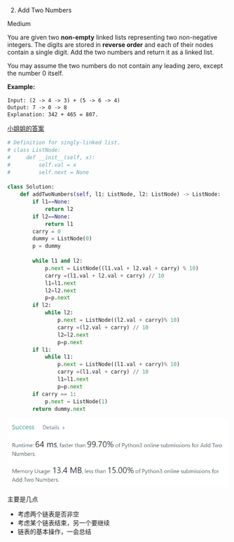 2. Add Two Numbers

Medium

You are given two **non-empty** linked lists representing two non-negative integers. The digits are stored in **reverse order** and each of their nodes contain a single digit. Add the two numbers and return it as a linked list.

You may assume the two numbers do not contain any leading zero, except the number 0 itself.

**Example:**

```
Input: (2 -> 4 -> 3) + (5 -> 6 -> 4)
Output: 7 -> 0 -> 8
Explanation: 342 + 465 = 807.
```



[小姐姐的答案](https://www.bilibili.com/video/av45954253?from=search&seid=9188058253674934973)

```python
# Definition for singly-linked list.
# class ListNode:
#     def __init__(self, x):
#         self.val = x
#         self.next = None

class Solution:
    def addTwoNumbers(self, l1: ListNode, l2: ListNode) -> ListNode:
        if l1==None:
            return l2
        if l2==None:
            return l1
        carry = 0
        dummy = ListNode(0)
        p = dummy
        
        while l1 and l2:
            p.next = ListNode((l1.val + l2.val + carry) % 10)
            carry =(l1.val + l2.val + carry) // 10
            l1=l1.next
            l2=l2.next
            p=p.next
        if l2:
            while l2:
                p.next = ListNode((l2.val + carry)% 10)
                carry =(l2.val + carry) // 10
                l2=l2.next
                p=p.next
        if l1:
            while l1:
                p.next = ListNode((l1.val + carry)% 10)
                carry =(l1.val + carry) // 10
                l1=l1.next
                p=p.next
        if carry == 1:
            p.next = ListNode(1)
        return dummy.next
```

![1559704444294](assets/1559704444294.png)

主要是几点

- 考虑两个链表是否非空
- 考虑某个链表结束，另一个要继续
- 链表的基本操作，一会总结

